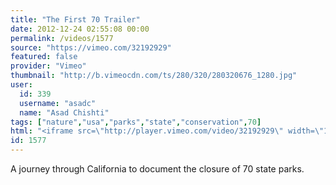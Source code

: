 ```yaml
---
title: "The First 70 Trailer"
date: 2012-12-24 02:55:08 00:00
permalink: /videos/1577
source: "https://vimeo.com/32192929"
featured: false
provider: "Vimeo"
thumbnail: "http://b.vimeocdn.com/ts/280/320/280320676_1280.jpg"
user:
  id: 339
  username: "asadc"
  name: "Asad Chishti"
tags: ["nature","usa","parks","state","conservation",70]
html: "<iframe src=\"http://player.vimeo.com/video/32192929\" width=\"1280\" height=\"720\" frameborder=\"0\" webkitAllowFullScreen mozallowfullscreen allowFullScreen></iframe>"
id: 1577
---
```


A journey through California to document the closure of 70 state parks.